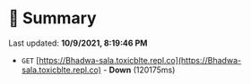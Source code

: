 # 📖 Summary
Last updated: **10/9/2021, 8:19:46 PM**

- `GET` [https://Bhadwa-sala.toxicblte.repl.co](https://Bhadwa-sala.toxicblte.repl.co) - **Down** (120175ms)
